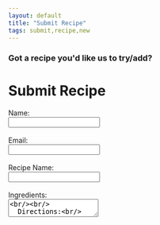 ```yaml
---
layout: default
title: "Submit Recipe"
tags: submit,recipe,new
---
```

### Got a recipe you'd like us to try/add?



<html>
<head>
	<title>Contact us</title>
<!-- define some style elements-->
<!-- a helper script for vaidating the form-->

</head>

<body>
<h1>Submit Recipe</h1>
<form id="submitRecipe" action="https://formspree.io/craig.willett@gmail.com" method="POST">
  Name:<br/>
  <input type="text" name="name"><br/><br/>
  Email:<br/>
  <input type="email" name="_replyto"><br/><br/>
  Recipe Name:<br/>
  <input type="text" name="recipeName"><br/><br/>
  Ingredients:<br/>
  <textarea name="ingredients"><br/><br/>
  Directions:<br/>
  <textarea name="directions"><br/><br/>
  <input type="submit" value="Send">
</form>

</body>
</html>
